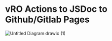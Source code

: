# vRO Actions to JSDoc to Github/Gitlab Pages
![Untitled Diagram drawio (1)](https://user-images.githubusercontent.com/7029361/145951902-ed29a0b5-3a8a-47a9-ad68-d22869e4ed25.png)
